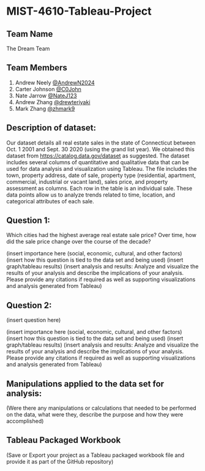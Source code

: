 # MIST-4610-Tableau-Project

## Team Name
The Dream Team

## Team Members
1. Andrew Neely [@AndrewN2024](https://github.com/AndrewN2024)
2. Carter Johnson [@C0John](https://github.com/C0John)
3. Nate Jarrow [@NateJ123](https://github.com/NateJ123/)
4. Andrew Zhang [@drewteriyaki](https://github.com/drewteriyaki)
5. Mark Zhang [@zhmark9](https://github.com/zhmark9)

## Description of dataset:
Our dataset details all real estate sales in the state of Connecticut between Oct. 1 2001 and Sept. 30 2020 (using the grand list year). We obtained this dataset from https://catalog.data.gov/dataset as suggested. The dataset includes several columns of quantitative and qualitative data that can be used for data analysis and visualization using Tableau. The file includes the town, property address, date of sale, property type (residential, apartment, commercial, industrial or vacant land), sales price, and property assessment as columns. Each row in the table is an individual sale. These data points allow us to analyze trends related to time, location, and categorical attributes of each sale. 

## Question 1:
Which cities had the highest average real estate sale price? Over time, how did the sale price change over the course of the decade?

(insert importance here (social, economic, cultural, and other factors)
(insert how this question is tied to the data set and being used)
(insert graph/tableau results)
(insert analysis and results: Analyze and visualize the results of your analysis and describe the implications of your analysis.
Please provide any citations if required as well as supporting visualizations and analysis
generated from Tableau)


## Question 2:
(insert question here)

(insert importance here (social, economic, cultural, and other factors)
(insert how this question is tied to the data set and being used)
(insert graph/tableau results)
(insert analysis and results: Analyze and visualize the results of your analysis and describe the implications of your analysis.
Please provide any citations if required as well as supporting visualizations and analysis
generated from Tableau)

## Manipulations applied to the data set for analysis:
(Were there any manipulations or calculations that needed to be performed on the data, what
were they, describe the purpose and how they were accomplished)

## Tableau Packaged Workbook
(Save or Export your project as a Tableau packaged workbook file and provide it as part of the
GitHub repository)

